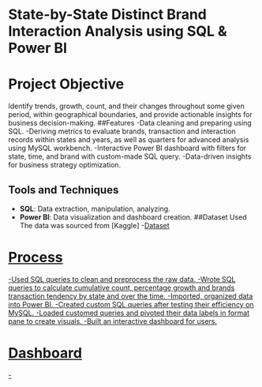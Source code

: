 # State-by-State Distinct Brand Interaction Analysis using SQL & Power BI
# Project Objective 
Identify trends, growth, count, and their changes throughout some given period, within geographical boundaries, and provide actionable insights for business decision-making. 
##Features
-Data cleaning and preparing using SQL.
-Deriving metrics to evaluate brands, transaction and interaction records within states and years, as well as quarters for advanced analysis using MySQL workbench. 
-Interactive Power BI dashboard with filters for state, time, and brand with custom-made SQL query.
-Data-driven insights for business strategy optimization. 
## Tools and Techniques
-	**SQL**: Data extraction, manipulation, analyzing.
-	**Power BI**: Data visualization and dashboard creation.
##Dataset Used
The data was sourced from [Kaggle]
-<a href= "https://github.com/NabobiA7/Data-Analysis-Dashboard/blob/main/final_agg_user_CSV.csv">Dataset
# Process
-Used SQL queries to clean and preprocess the raw data.
-Wrote SQL queries to calculate cumulative count, percentage growth and brands transaction tendency by state and over the time.
-Imported, organized data into Power BI.
-Created custom SQL queries after testing their efficiency on MySQL.
-Loaded customed queries and pivoted their data labels in format pane to create visuals. 
-Built an interactive dashboard for users. 
# Dashboard
-<a href= "https://github.com/NabobiA7/Data-Analysis-Dashboard/blob/main/Power%20BI%20Visual%20Screenshot.jpg"> 
